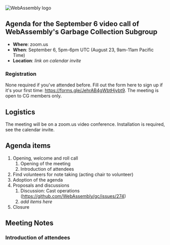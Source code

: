 ![WebAssembly logo](/images/WebAssembly.png)

## Agenda for the September 6 video call of WebAssembly's Garbage Collection Subgroup

- **Where**: zoom.us
- **When**: September 6, 5pm-6pm UTC (August 23, 9am-11am Pacific Time)
- **Location**: *link on calendar invite*

### Registration

None required if you've attended before. Fill out the form here to sign up if
it's your first time: https://forms.gle/JehrAB4gWbtHjybt9. The meeting is open
to CG members only.

## Logistics

The meeting will be on a zoom.us video conference.
Installation is required, see the calendar invite.

## Agenda items

1. Opening, welcome and roll call
    1. Opening of the meeting
    1. Introduction of attendees
1. Find volunteers for note taking (acting chair to volunteer)
1. Adoption of the agenda
1. Proposals and discussions
    1. Discussion: Cast operations (https://github.com/WebAssembly/gc/issues/274)
    1. _add items here_
1. Closure

## Meeting Notes

### Introduction of attendees
